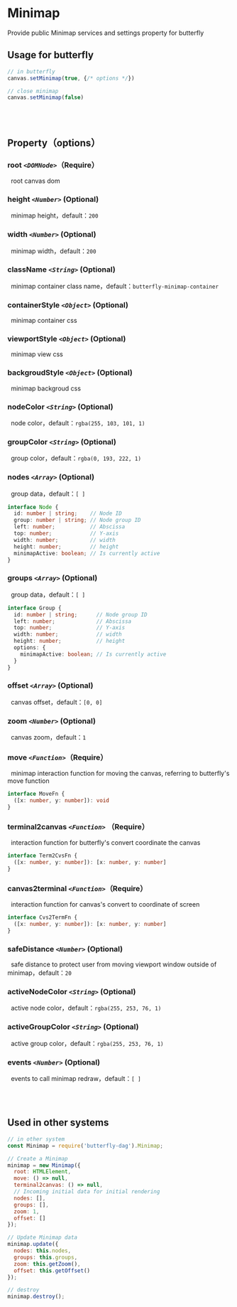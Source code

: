 # Minimap

Provide public Minimap services and settings property for butterfly

## Usage for butterfly

```js
// in butterfly
canvas.setMinimap(true, {/* options */})

// close minimap
canvas.setMinimap(false)

```

<br>
<br>

## Property（options）

### root _`<DOMNode>`_（Require）
&nbsp;&nbsp;root canvas dom
### height _`<Number>`_ (Optional)
&nbsp;&nbsp;minimap height，default：`200`
### width _`<Number>`_ (Optional)
&nbsp;&nbsp;minimap width，default：`200`
### className _`<String>`_ (Optional)
&nbsp;&nbsp;minimap container class name，default：`butterfly-minimap-container`
### containerStyle _`<Object>`_ (Optional)
&nbsp;&nbsp;minimap container css
### viewportStyle _`<Object>`_ (Optional)
&nbsp;&nbsp;minimap view css
### backgroudStyle _`<Object>`_ (Optional)
&nbsp;&nbsp;minimap backgroud css
### nodeColor _`<String>`_ (Optional)
&nbsp;&nbsp;node color，default：`rgba(255, 103, 101, 1)`
### groupColor _`<String>`_ (Optional)
&nbsp;&nbsp;group color，default：`rgba(0, 193, 222, 1)`
### nodes _`<Array>`_ (Optional)
&nbsp;&nbsp;group data，default：`[ ]`
```ts
interface Node {
  id: number | string;    // Node ID
  group: number | string; // Node group ID
  left: number;           // Abscissa
  top: number;            // Y-axis
  width: number;          // width
  height: number;         // height
  minimapActive: boolean; // Is currently active
}
```
### groups _`<Array>`_ (Optional)
&nbsp;&nbsp;group data，default：`[ ]`
```ts
interface Group {
  id: number | string;      // Node group ID
  left: number;             // Abscissa
  top: number;              // Y-axis
  width: number;            // width  
  height: number;           // height
  options: {
    minimapActive: boolean; // Is currently active
  }
}
```
### offset _`<Array>`_ (Optional)
&nbsp;&nbsp;canvas offset，default：`[0, 0]`
### zoom _`<Number>`_ (Optional)
&nbsp;&nbsp;canvas zoom，default：`1`
### move _`<Function>`_（Require）
&nbsp;&nbsp;minimap interaction function for moving the canvas, referring to butterfly's move function
```ts
interface MoveFn {
  ([x: number, y: number]): void
}
```
### terminal2canvas _`<Function>`_ （Require）
&nbsp;&nbsp;interaction function for butterfly's convert coordinate the canvas
```ts
interface Term2CvsFn {
  ([x: number, y: number]): [x: number, y: number]
}
```
### canvas2terminal _`<Function>`_（Require）
&nbsp;&nbsp;interaction function for canvas's convert to coordinate of screen 
```ts
interface Cvs2TermFn {
  ([x: number, y: number]): [x: number, y: number]
}
```
### safeDistance _`<Number>`_ (Optional)
&nbsp;&nbsp;safe distance to protect user from moving viewport window outside of minimap，default：`20`
### activeNodeColor _`<String>`_ (Optional)
&nbsp;&nbsp;active node color，default：`rgba(255, 253, 76, 1)`
### activeGroupColor _`<String>`_ (Optional)
&nbsp;&nbsp;active group color，default：`rgba(255, 253, 76, 1)`
### events _`<Number>`_ (Optional)
&nbsp;&nbsp;events to call minimap redraw，default：`[ ]`

<br>
<br>

## Used in other systems

```js
// in other system
const Minimap = require('butterfly-dag').Minimap;

// Create a Minimap
minimap = new Minimap({
  root: HTMLElement,
  move: () => null,
  terminal2canvas: () => null,
  // Incoming initial data for initial rendering
  nodes: [],
  groups: [],
  zoom: 1,
  offset: []
});

// Update Minimap data
minimap.update({
  nodes: this.nodes,
  groups: this.groups,
  zoom: this.getZoom(),
  offset: this.getOffset()
});

// destroy
minimap.destroy();

```